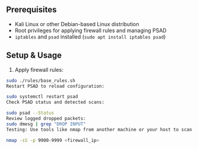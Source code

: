 ## Prerequisites

- Kali Linux or other Debian-based Linux distribution
- Root privileges for applying firewall rules and managing PSAD
- `iptables` and `psad` installed (`sudo apt install iptables psad`)

## Setup & Usage

1. Apply firewall rules:

```bash
sudo ./rules/base_rules.sh
Restart PSAD to reload configuration:

sudo systemctl restart psad
Check PSAD status and detected scans:

sudo psad --Status
Review logged dropped packets:
sudo dmesg | grep "DROP INPUT"
Testing: Use tools like nmap from another machine or your host to scan the firewall ports:

nmap -sS -p 9900-9999 <firewall_ip>
